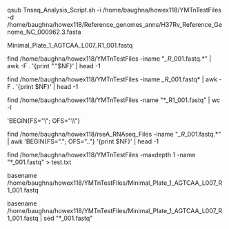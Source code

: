qsub Tnseq_Analysis_Script.sh -i /home/baughna/howex118/YMTnTestFiles -d /home/baughna/howex118/Reference_genomes_anns/H37Rv_Reference_Genome_NC_000962.3.fasta

Minimal_Plate_1_AGTCAA_L007_R1_001.fastq


find /home/baughna/howex118/YMTnTestFiles -iname "*_R*_001.fastq.*" | awk -F . '{print "."$NF}' | head -1


find /home/baughna/howex118/YMTnTestFiles -iname *_R*_001.fastq* | awk -F . '{print $NF}' | head -1

find /home/baughna/howex118/YMTnTestFiles -name "*_R1_001.fastq" | wc -l



'BEGIN{FS="\\"; OFS="\\\\"}




find /home/baughna/howex118/rseA_RNAseq_Files -iname "*_R*_001.fastq.*" | awk 'BEGIN{FS="."; OFS=".."} '{print $NF}' | head -1

find /home/baughna/howex118/YMTnTestFiles -maxdepth 1 -name "*_001.fastq" > test.txt

basename /home/baughna/howex118/YMTnTestFiles/Minimal_Plate_1_AGTCAA_L007_R1_001.fastq

basename /home/baughna/howex118/YMTnTestFiles/Minimal_Plate_1_AGTCAA_L007_R1_001.fastq | sed "*_001.fastq"